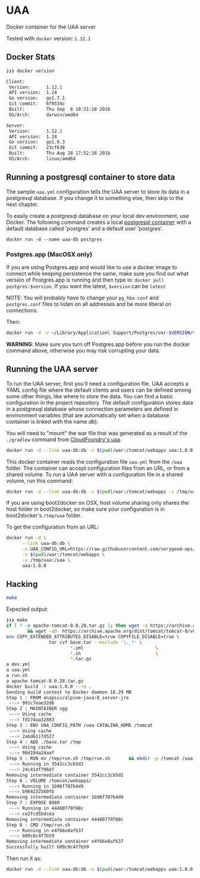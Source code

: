 # UAA 

Docker container for the UAA server

Tested with `docker` version: `1.12.1`

## Docker Stats

```bash
❯❯❯ docker version

Client:
 Version:      1.12.1
 API version:  1.24
 Go version:   go1.7.1
 Git commit:   6f9534c
 Built:        Thu Sep  8 10:31:18 2016
 OS/Arch:      darwin/amd64

Server:
 Version:      1.12.1
 API version:  1.24
 Go version:   go1.6.3
 Git commit:   23cf638
 Built:        Thu Aug 18 17:52:38 2016
 OS/Arch:      linux/amd64

```

## Running a postgresql container to store data

The sample `uaa.yml` configuration tells the UAA server to store its data in a postgresql database. If you change it to something else, then skip to the next chapter.

To easily create a postgresql database on your local dev environment, use Docker. The following command creates a local [postgresql container](https://registry.hub.docker.com/_/postgres/) with a default database called 'postgres' and a default user 'postgres'.

```
docker run -d --name uaa-db postgres
```

### Postgres.app (MacOSX only)

If you are using Postgres.app and would like to use a docker image to connect while keeping persistence the same, make sure you find out what version of Postgres.app is running and then type in: `docker pull postgres:$version`. If you want the latest, `$version` can be `latest`

NOTE: You will probably have to change your `pg_hba.conf` and `postgres.conf` files to listen on all addresses and be more liberal on connections.

Then:

```bash
docker run -d -v ~/Library/Application\ Support/Postgres/var-$VERSION/var/lib/postgresql/data --name uaa-db postgres:$VERSION
```


**WARNING**: Make sure you turn off Postgres.app before you run the docker command above, otherwise you may risk corrupting your data.

## Running the UAA server

To run the UAA server, first you'll need a configuration file. UAA accepts a YAML config file where the default clients and users can be defined among some other things, like where to store the data. You can find a basic configuration in the project repository. The default configuration stores data in a postgresql database whose connection parameters are defined in environment variables (that are automatically set when a database container is linked with the name *db*).

You will need to "mount" the war file that was generated as a result of the `./gradlew` command from [CloudFoundry's uaa](https://github.com/cloudfoundry/uaa).

```bash
docker run -d --link uaa-db:db -v $(pwd)/war:/tomcat/webapps uaa:1.0.0
```

This docker container reads the configuration file `uaa.yml` from the `/uaa` folder. The container can accept configuration files from an URL, or from a shared volume. To run a UAA server with a configuration file in a shared volume, run this command:

```bash
docker run -d --link uaa-db:db -v $(pwd)/war:/tomcat/webapps -v /tmp/uaa:/uaa uaa:1.0.0
```

If you are using boot2docker on OSX, host volume sharing only shares the host folder in boot2docker, so make sure your configuration is in boot2docker's `/tmp/uaa` folder.

To get the configuration from an URL:

```bash
docker run -d \
      --link uaa-db:db \
      -e UAA_CONFIG_URL=https://raw.githubusercontent.com/verygood-ops/docker-uaa/master/uaa.yml \
      -v $(pwd)/war:/tomcat/webapps \
      -v /tmp/uaa:/uaa \
      uaa:1.0.0
```

## Hacking

```bash
make 
```

Expected output:

```bash
❯❯❯ make
if [ ! -e apache-tomcat-8.0.28.tar.gz ]; then wget -q https://archive.apache.org/dist/tomcat/tomcat-8/v8.0.28/bin/apache-tomcat-8.0.28.tar.gz; fi \
        && wget -qO- https://archive.apache.org/dist/tomcat/tomcat-8/v8.0.28/bin/apache-tomcat-8.0.28.tar.gz.md5 | awk -F '[ *]+' -v P="$CWD/docker-uaa" '{ cmd="cd "P";md5 -r "$2; while ((cmd|getline result)>0) {}; close(cmd);  if ((result == $1" "$2) == 1) { exit 0 }; exit 1;}'
env COPY_EXTENDED_ATTRIBUTES_DISABLE=true COPYFILE_DISABLE=true \
                tar cvf base.tar --exclude '\._*' \
                        *.yml                           \
                        *.sh                            \
                        *.tar.gz
a dev.yml
a uaa.yml
a run.sh
a apache-tomcat-8.0.28.tar.gz
docker build -t uaa:1.0.0 --rm .
Sending build context to Docker daemon 18.29 MB
Step 1 : FROM anapsix/alpine-java:8_server-jre
 ---> 991c7eae32d6
Step 2 : MAINTAINER vgg
 ---> Using cache
 ---> fd174aa32883
Step 3 : ENV UAA_CONFIG_PATH /uaa CATALINA_HOME /tomcat
 ---> Using cache
 ---> 2abd6117d527
Step 4 : ADD ./base.tar /tmp
 ---> Using cache
 ---> 98d194a24aaf
Step 5 : RUN mv /tmp/run.sh /tmp/run.sh       && mkdir -p /tomcat /uaa            && mv /tmp/dev.yml /uaa/uaa.yml        && chmod +x /tmp/run.sh     && tar -xf /tmp/apache-tomcat-8.0.28.tar.gz -C /tomcat     && rm /tmp/apache-tomcat-8.0.28.tar.gz     && mv /tomcat/apache-tomcat-8.0.28/* /tomcat     && rm -fr /tomcat/webapps/*
 ---> Running in 3542cc3cb5d2
 ---> 24c414f796d7
Removing intermediate container 3542cc3cb5d2
Step 6 : VOLUME /tomcat/webapps/
 ---> Running in 1b96f787b4d9
 ---> b904232560fb
Removing intermediate container 1b96f787b4d9
Step 7 : EXPOSE 8080
 ---> Running in 44480779f88c
 ---> ce2fcd5bdcea
Removing intermediate container 44480779f88c
Step 8 : CMD /tmp/run.sh
 ---> Running in e4f66e8af637
 ---> b09c0c4f7b59
Removing intermediate container e4f66e8af637
Successfully built b09c0c4f7b59
```

Then run it as:

```bash
docker run -d --link uaa-db:db -v $(pwd)/war:/tomcat/webapps uaa:1.0.0
```
